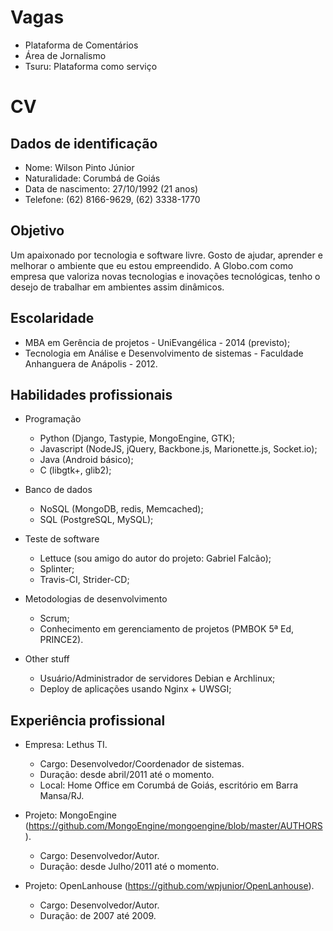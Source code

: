 Vagas
=====

* Plataforma de Comentários
* Área de Jornalismo
* Tsuru: Plataforma como serviço

CV
==

Dados de identificação
----------------------

* Nome: Wilson Pinto Júnior
* Naturalidade: Corumbá de Goiás
* Data de nascimento: 27/10/1992 (21 anos)
* Telefone: (62) 8166-9629, (62) 3338-1770


Objetivo
--------

Um apaixonado por tecnologia e software livre. Gosto de ajudar, aprender e melhorar o ambiente que eu estou empreendido. A Globo.com como empresa que valoriza novas tecnologias e inovações tecnológicas, tenho o desejo de trabalhar em ambientes assim dinâmicos.



Escolaridade
------------

* MBA em Gerência de projetos - UniEvangélica - 2014 (previsto);
* Tecnologia em Análise e Desenvolvimento de sistemas - Faculdade Anhanguera de Anápolis - 2012.

Habilidades profissionais
-------------------------

* Programação
   * Python (Django, Tastypie, MongoEngine, GTK);
   * Javascript (NodeJS, jQuery, Backbone.js, Marionette.js, Socket.io);
   * Java (Android básico);
   * C (libgtk+, glib2);

* Banco de dados
  * NoSQL (MongoDB, redis, Memcached);
  * SQL (PostgreSQL, MySQL);

* Teste de software
  * Lettuce (sou amigo do autor do projeto: Gabriel Falcão);
  * Splinter;
  * Travis-CI, Strider-CD;

* Metodologias de desenvolvimento
  * Scrum;
  * Conhecimento em gerenciamento de projetos (PMBOK 5ª Ed, PRINCE2).

* Other stuff
  * Usuário/Administrador de servidores Debian e Archlinux;
  * Deploy de aplicações usando Nginx + UWSGI;


Experiência profissional
------------------------

* Empresa: Lethus TI.
  * Cargo: Desenvolvedor/Coordenador de sistemas.
  * Duração: desde abril/2011 até o momento.
  * Local: Home Office em Corumbá de Goiás, escritório em Barra Mansa/RJ.

* Projeto: MongoEngine (https://github.com/MongoEngine/mongoengine/blob/master/AUTHORS).
  * Cargo: Desenvolvedor/Autor.
  * Duração: desde Julho/2011 até o momento.

* Projeto: OpenLanhouse (https://github.com/wpjunior/OpenLanhouse).
  * Cargo: Desenvolvedor/Autor.
  * Duração: de 2007 até 2009.



